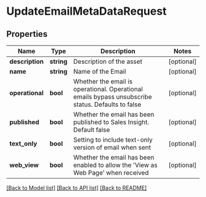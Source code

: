 # UpdateEmailMetaDataRequest

## Properties
Name | Type | Description | Notes
------------ | ------------- | ------------- | -------------
**description** | **string** | Description of the asset | [optional] 
**name** | **string** | Name of the Email | [optional] 
**operational** | **bool** | Whether the email is operational.  Operational emails bypass unsubscribe status.  Defaults to false | [optional] 
**published** | **bool** | Whether the email has been published to Sales Insight.  Default false | [optional] 
**text_only** | **bool** | Setting to include text-only version of email when sent | [optional] 
**web_view** | **bool** | Whether the email has been enabled to allow the &#39;View as Web Page&#39; when received | [optional] 

[[Back to Model list]](../README.md#documentation-for-models) [[Back to API list]](../README.md#documentation-for-api-endpoints) [[Back to README]](../README.md)


